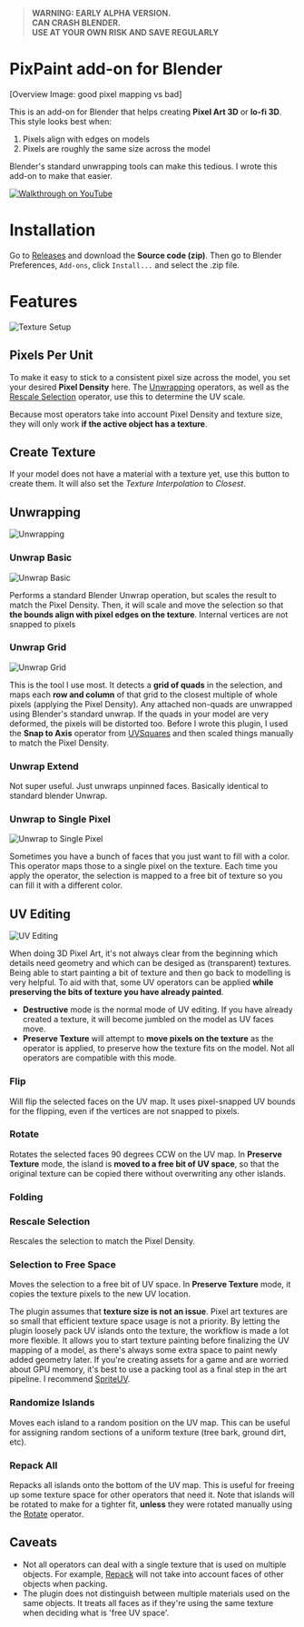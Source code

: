 >   __WARNING: EARLY ALPHA VERSION.__  
    __CAN CRASH BLENDER.__  
    __USE AT YOUR OWN RISK AND SAVE REGULARLY__  


# PixPaint add-on for Blender

[Overview Image: good pixel mapping vs bad]

This is an add-on for Blender that helps creating **Pixel Art 3D** or **lo-fi 3D**. This style looks best when:

1. Pixels align with edges on models
2. Pixels are roughly the same size across the model

Blender's standard unwrapping tools can make this tedious. I wrote this add-on to make that easier.


[![Walkthrough on YouTube](https://user-images.githubusercontent.com/271730/224333278-0fdfa82c-cd5d-4601-a2b8-563e29f4f493.png)](https://youtu.be/9ao1PM7GTS8)



# Installation

Go to [Releases](https://github.com/noio/pixpaint/releases/latest) and download the **Source code (zip)**. Then go to Blender Preferences, `Add-ons`, click `Install...` and select the .zip file.

# Features

![Texture Setup](docs/texture_setup.png)

## Pixels Per Unit

To make it easy to stick to a consistent pixel size across the model, you set your desired **Pixel Density** here. The [Unwrapping](#unwrapping) operators, as well as the [Rescale Selection](#rescale-selection) operator, use this to determine the UV scale.

Because most operators take into account Pixel Density and texture size, they will only work **if the active object has a texture**.

## Create Texture

If your model does not have a material with a texture yet, use this button to create them. It will also set the *Texture Interpolation* to *Closest*.

## Unwrapping

![Unwrapping](docs/unwrapping.png)

### Unwrap Basic

![Unwrap Basic](docs/unwrap_basic.png)

Performs a standard Blender Unwrap operation, but scales the result to match the Pixel Density. Then, it will scale and move the selection so that **the bounds align with pixel edges on the texture**. Internal vertices are not snapped to pixels

### Unwrap Grid

![Unwrap Grid](docs/unwrap_grid.png)

This is the tool I use most. It detects a **grid of quads** in the selection, and maps each **row and column** of that grid to the closest multiple of whole pixels (applying the Pixel Density). Any attached non-quads are unwrapped using Blender's standard unwrap. If the quads in your model are very deformed, the pixels will be distorted too. Before I wrote this plugin, I used the **Snap to Axis** operator from [UVSquares](https://www.blendermarket.com/products/uv-squares) and then scaled things manually to match the Pixel Density.

### Unwrap Extend

Not super useful. Just unwraps unpinned faces. Basically identical to standard blender Unwrap.

### Unwrap to Single Pixel

![Unwrap to Single Pixel](docs/unwrap_to_single_pixel.png)

Sometimes you have a bunch of faces that you just want to fill with a color. This operator maps those to a single pixel on the texture. Each time you apply the operator, the selection is mapped to a free bit of texture so you can fill it with a different color.

## UV Editing

![UV Editing](docs/uv_editing.png)

When doing 3D Pixel Art, it's not always clear from the beginning which details need geometry and which can be desiged as (transparent) textures. Being able to start painting a bit of texture and then go back to modelling is very helpful. To aid with that, some UV operators can be applied **while preserving the bits of texture you have already painted**.

 - **Destructive** mode is the normal mode of UV editing. If you have already created a texture, it will become jumbled on the model as UV faces move. 
 - **Preserve Texture** will attempt to **move pixels on the texture** as the operator is applied, to preserve how the texture fits on the model. Not all operators are compatible with this mode. 


### Flip

Will flip the selected faces on the UV map. It uses pixel-snapped UV bounds for the flipping, even if the vertices are not snapped to pixels.

### Rotate

Rotates the selected faces 90 degrees CCW on the UV map. In **Preserve Texture** mode, the island is **moved to a free bit of UV space**, so that the original texture can be copied there without overwriting any other islands.

### Folding

### Rescale Selection

Rescales the selection to match the Pixel Density.

### Selection to Free Space

Moves the selection to a free bit of UV space. In **Preserve Texture** mode, it copies the texture pixels to the new UV location. 

The plugin assumes that **texture size is not an issue**. Pixel art textures are so small that efficient texture space usage is not a priority. By letting the plugin loosely pack UV islands onto the texture, the workflow is made a lot more flexible. It allows you to start texture painting before finalizing the UV mapping of a model, as there's always some extra space to paint newly added geometry later. If you're creating assets for a game and are worried about GPU memory, it's best to use a packing tool as a final step in the art pipeline. I recommend [SpriteUV](https://www.spriteuv.com).

### Randomize Islands

Moves each island to a random position on the UV map. This can be useful for assigning random sections of a uniform texture (tree bark, ground dirt, etc).

### Repack All

Repacks all islands onto the bottom of the UV map. This is useful for freeing up some texture space for other operators that need it. Note that islands will be rotated to make for a tighter fit, **unless** they were rotated manually using the [Rotate](#rotate) operator.

## Caveats

 - Not all operators can deal with a single texture that is used on multiple objects. For example, [Repack](#repack-all) will not take into account faces of other objects when packing.
 - The plugin does not distinguish between multiple materials used on the same objects. It treats all faces as if they're using the same texture when deciding what is 'free UV space'.